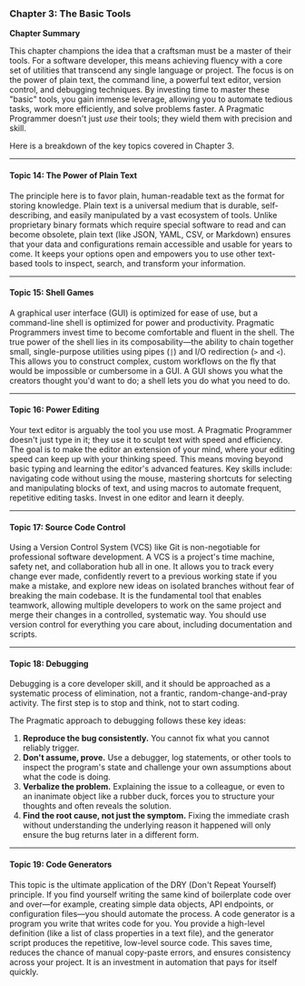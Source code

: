 ### **Chapter 3: The Basic Tools**

**Chapter Summary**

This chapter champions the idea that a craftsman must be a master of their tools. For a software developer, this means achieving fluency with a core set of utilities that transcend any single language or project. The focus is on the power of plain text, the command line, a powerful text editor, version control, and debugging techniques. By investing time to master these "basic" tools, you gain immense leverage, allowing you to automate tedious tasks, work more efficiently, and solve problems faster. A Pragmatic Programmer doesn't just *use* their tools; they wield them with precision and skill.

Here is a breakdown of the key topics covered in Chapter 3.

***

#### **Topic 14: The Power of Plain Text**

The principle here is to favor plain, human-readable text as the format for storing knowledge. Plain text is a universal medium that is durable, self-describing, and easily manipulated by a vast ecosystem of tools. Unlike proprietary binary formats which require special software to read and can become obsolete, plain text (like JSON, YAML, CSV, or Markdown) ensures that your data and configurations remain accessible and usable for years to come. It keeps your options open and empowers you to use other text-based tools to inspect, search, and transform your information.

***

#### **Topic 15: Shell Games**

A graphical user interface (GUI) is optimized for ease of use, but a command-line shell is optimized for power and productivity. Pragmatic Programmers invest time to become comfortable and fluent in the shell. The true power of the shell lies in its composability—the ability to chain together small, single-purpose utilities using pipes (`|`) and I/O redirection (`>` and `<`). This allows you to construct complex, custom workflows on the fly that would be impossible or cumbersome in a GUI. A GUI shows you what the creators thought you'd want to do; a shell lets you do what you need to do.

***

#### **Topic 16: Power Editing**

Your text editor is arguably the tool you use most. A Pragmatic Programmer doesn't just type in it; they use it to sculpt text with speed and efficiency. The goal is to make the editor an extension of your mind, where your editing speed can keep up with your thinking speed. This means moving beyond basic typing and learning the editor's advanced features. Key skills include: navigating code without using the mouse, mastering shortcuts for selecting and manipulating blocks of text, and using macros to automate frequent, repetitive editing tasks. Invest in one editor and learn it deeply.

***

#### **Topic 17: Source Code Control**

Using a Version Control System (VCS) like Git is non-negotiable for professional software development. A VCS is a project's time machine, safety net, and collaboration hub all in one. It allows you to track every change ever made, confidently revert to a previous working state if you make a mistake, and explore new ideas on isolated branches without fear of breaking the main codebase. It is the fundamental tool that enables teamwork, allowing multiple developers to work on the same project and merge their changes in a controlled, systematic way. You should use version control for everything you care about, including documentation and scripts.

***

#### **Topic 18: Debugging**

Debugging is a core developer skill, and it should be approached as a systematic process of elimination, not a frantic, random-change-and-pray activity. The first step is to stop and think, not to start coding.

The Pragmatic approach to debugging follows these key ideas:
1.  **Reproduce the bug consistently.** You cannot fix what you cannot reliably trigger.
2.  **Don't assume, prove.** Use a debugger, log statements, or other tools to inspect the program's state and challenge your own assumptions about what the code is doing.
3.  **Verbalize the problem.** Explaining the issue to a colleague, or even to an inanimate object like a rubber duck, forces you to structure your thoughts and often reveals the solution.
4.  **Find the root cause, not just the symptom.** Fixing the immediate crash without understanding the underlying reason it happened will only ensure the bug returns later in a different form.

***

#### **Topic 19: Code Generators**

This topic is the ultimate application of the DRY (Don't Repeat Yourself) principle. If you find yourself writing the same kind of boilerplate code over and over—for example, creating simple data objects, API endpoints, or configuration files—you should automate the process. A code generator is a program you write that writes code for you. You provide a high-level definition (like a list of class properties in a text file), and the generator script produces the repetitive, low-level source code. This saves time, reduces the chance of manual copy-paste errors, and ensures consistency across your project. It is an investment in automation that pays for itself quickly.
